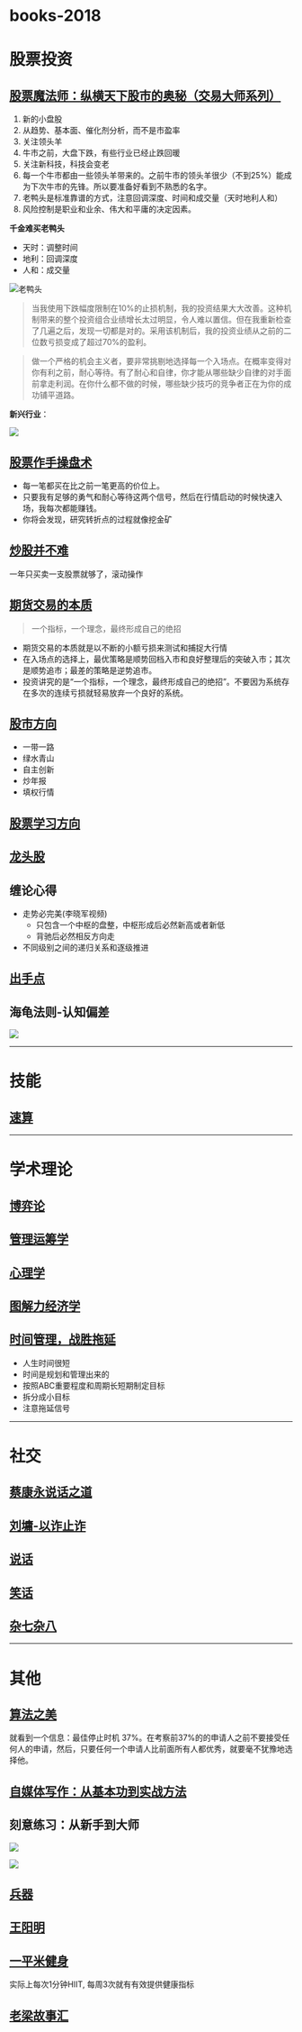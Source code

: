 # books-2018

# 股票投资

## [股票魔法师：纵横天下股市的奥秘（交易大师系列）](stock-magic.md)

1. 新的小盘股
2. 从趋势、基本面、催化剂分析，而不是市盈率
3. 关注领头羊
4. 牛市之前，大盘下跌，有些行业已经止跌回暖
5. 关注新科技，科技会变老
6. 每一个牛市都由一些领头羊带来的。之前牛市的领头羊很少（不到25%）能成为下次牛市的先锋。所以要准备好看到不熟悉的名字。
7. 老鸭头是标准靠谱的方式，注意回调深度、时间和成交量（天时地利人和）
8. 风险控制是职业和业余、伟大和平庸的决定因素。

**千金难买老鸭头**

- 天时：调整时间
- 地利：回调深度
- 人和：成交量

![老鸭头](img/layatou.jpg)

> 当我使用下跌幅度限制在10%的止损机制，我的投资结果大大改善。这种机制带来的整个投资组合业绩增长太过明显，令人难以置信。但在我重新检查了几遍之后，发现一切都是对的。采用该机制后，我的投资业绩从之前的二位数亏损变成了超过70%的盈利。

> 做一个严格的机会主义者，要非常挑剔地选择每一个入场点。在概率变得对你有利之前，耐心等待。有了耐心和自律，你才能从哪些缺少自律的对手面前拿走利润。在你什么都不做的时候，哪些缺少技巧的竞争者正在为你的成功铺平道路。

**新兴行业**：

![](img/new.png)


## [股票作手操盘术](股票作手操盘术.md)

- 每一笔都买在比之前一笔更高的价位上。
- 只要我有足够的勇气和耐心等待这两个信号，然后在行情启动的时候快速入场，我每次都能赚钱。
- 你将会发现，研究转折点的过程就像挖金矿

## [炒股并不难](炒股并不难.md)

一年只买卖一支股票就够了，滚动操作

## [期货交易的本质](期货交易的本质.md)

> 一个指标，一个理念，最终形成自己的绝招

- 期货交易的本质就是以不断的小额亏损来测试和捕捉大行情
- 在入场点的选择上，最优策略是顺势回档入市和良好整理后的突破入市；其次是顺势追市；最差的策略是逆势追市。
- 投资讲究的是“一个指标，一个理念，最终形成自己的绝招”。不要因为系统存在多次的连续亏损就轻易放弃一个良好的系统。

## [股市方向](股市方向.md)

- 一带一路
- 绿水青山
- 自主创新
- 炒年报
- 填权行情

## [股票学习方向](股票学习方向.md)

## [龙头股](龙头股.md)

## 缠论心得

- 走势必完美(李晓军视频)
    - 只包含一个中枢的盘整，中枢形成后必然新高或者新低
    - 背驰后必然相反方向走
- 不同级别之间的递归关系和逐级推进


## [出手点](出手点.md)


## 海龟法则-认知偏差

![](img/海龟法则-认知偏差.png)



-----

# 技能

## [速算](速算.md)




-----

# 学术理论

## [博弈论](博弈论.md)

## [管理运筹学](管理运筹学.md)

## [心理学](心理学.md)

## [图解力经济学](图解力经济学.md)

## [时间管理，战胜拖延](时间管理.md)

- 人生时间很短
- 时间是规划和管理出来的
- 按照ABC重要程度和周期长短期制定目标
- 拆分成小目标
- 注意拖延信号

-----------

# 社交

## [蔡康永说话之道](蔡康永说话之道.md)


## [刘墉-以诈止诈](刘墉-以诈止诈.md)


## [说话](说话.md)


## [笑话](笑话.md)


## [杂七杂八](杂七杂八.md)



----------

# 其他


## [算法之美](algorithms.md)

就看到一个信息：最佳停止时机 37%。在考察前37%的的申请人之前不要接受任何人的申请，然后，只要任何一个申请人比前面所有人都优秀，就要毫不犹豫地选择他。


## [自媒体写作：从基本功到实战方法](zimeiti.md)


## 刻意练习：从新手到大师

![](img/刻意练习：从新手到大师.png)

![](img/刻意练习：从新手到大师-2.png)


## [兵器](兵器.md)


## [王阳明](王阳明.md)


## [一平米健身](一平米健身.md)

实际上每次1分钟HIIT, 每周3次就有有效提供健康指标


## [老梁故事汇](老梁故事汇.md)


